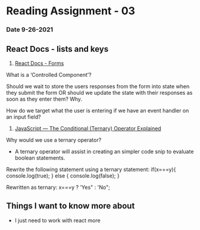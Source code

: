 # Reading Assignment - 03

### Date 9-26-2021

## React Docs - lists and keys

1. [React Docs - Forms](https://reactjs.org/docs/forms.html)

What is a ‘Controlled Component’?

Should we wait to store the users responses from the form into state when they submit the form OR should we update the state with their responses as soon as they enter them? Why.

How do we target what the user is entering if we have an event handler on an input field?

1. [JavaScript — The Conditional (Ternary) Operator Explained](https://codeburst.io/javascript-the-conditional-ternary-operator-explained-cac7218beeff)

Why would we use a ternary operator?

- A ternary operator will assist in creating an simpler code snip to evaluate boolean statements.

Rewrite the following statement using a ternary statement:
  if(x===y){
 console.log(true);
  } else {
 console.log(false);
  }

Rewritten as ternary:
x===y ? 'Yes" : 'No";


## Things I want to know more about

- I just need to work with react more